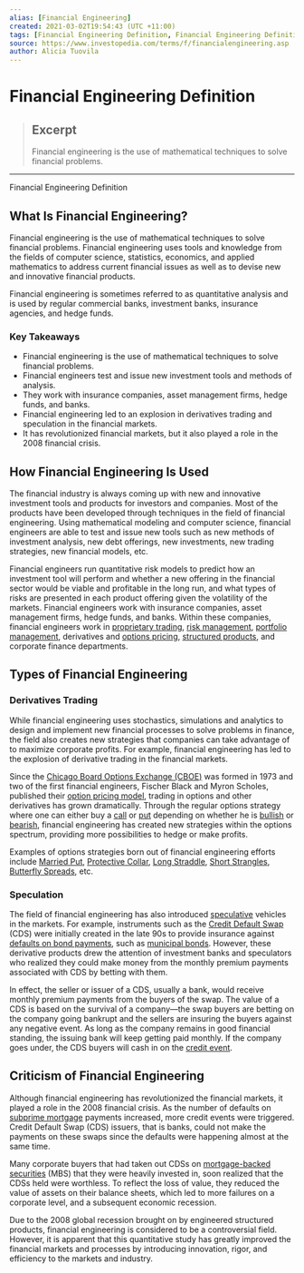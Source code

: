 ```yaml
---
alias: [Financial Engineering]
created: 2021-03-02T19:54:43 (UTC +11:00)
tags: [Financial Engineering Definition, Financial Engineering Definition]
source: https://www.investopedia.com/terms/f/financialengineering.asp
author: Alicia Tuovila
---
```


# Financial Engineering Definition

> ## Excerpt
> Financial engineering is the use of mathematical techniques to solve financial problems.

---

Financial Engineering Definition
## What Is Financial Engineering?

Financial engineering is the use of mathematical techniques to solve financial problems. Financial engineering uses tools and knowledge from the fields of computer science, statistics, economics, and applied mathematics to address current financial issues as well as to devise new and innovative financial products.

Financial engineering is sometimes referred to as quantitative analysis and is used by regular commercial banks, investment banks, insurance agencies, and hedge funds.

### Key Takeaways

-   Financial engineering is the use of mathematical techniques to solve financial problems.
-   Financial engineers test and issue new investment tools and methods of analysis.
-   They work with insurance companies, asset management firms, hedge funds, and banks.
-   Financial engineering led to an explosion in derivatives trading and speculation in the financial markets.
-   It has revolutionized financial markets, but it also played a role in the 2008 financial crisis.

## How Financial Engineering Is Used

The financial industry is always coming up with new and innovative investment tools and products for investors and companies. Most of the products have been developed through techniques in the field of financial engineering. Using mathematical modeling and computer science, financial engineers are able to test and issue new tools such as new methods of investment analysis, new debt offerings, new investments, new trading strategies, new financial models, etc.

Financial engineers run quantitative risk models to predict how an investment tool will perform and whether a new offering in the financial sector would be viable and profitable in the long run, and what types of risks are presented in each product offering given the volatility of the markets. Financial engineers work with insurance companies, asset management firms, hedge funds, and banks. Within these companies, financial engineers work in [proprietary trading](https://www.investopedia.com/terms/p/proprietarytrading.asp), [risk management](https://www.investopedia.com/terms/r/riskmanagement.asp), [portfolio management](https://www.investopedia.com/terms/p/portfoliomanagement.asp), derivatives and [options pricing](https://www.investopedia.com/terms/o/optionpricingtheory.asp), [structured products](https://www.investopedia.com/terms/s/structured_investment_products.asp), and corporate finance departments.

## Types of Financial Engineering

### Derivatives Trading

While financial engineering uses stochastics, simulations and analytics to design and implement new financial processes to solve problems in finance, the field also creates new strategies that companies can take advantage of to maximize corporate profits. For example, financial engineering has led to the explosion of derivative trading in the financial markets.

Since the [Chicago Board Options Exchange (CBOE)](https://www.investopedia.com/terms/c/cboe.asp) was formed in 1973 and two of the first financial engineers, Fischer Black and Myron Scholes, published their [option pricing model](https://www.investopedia.com/terms/b/blackscholes.asp), trading in options and other derivatives has grown dramatically. Through the regular options strategy where one can either buy a [call](https://www.investopedia.com/terms/c/calloption.asp) or [put](https://www.investopedia.com/terms/p/putoption.asp) depending on whether he is [bullish](https://www.investopedia.com/terms/b/bull.asp) or [bearish](https://www.investopedia.com/terms/b/bear.asp), financial engineering has created new strategies within the options spectrum, providing more possibilities to hedge or make profits.

Examples of options strategies born out of financial engineering efforts include [Married Put](https://www.investopedia.com/terms/m/marriedput.asp), [Protective Collar](https://www.investopedia.com/terms/c/collar.asp), [Long Straddle](https://www.investopedia.com/terms/l/longstraddle.asp), [Short Strangles](https://www.investopedia.com/terms/s/strangle.asp), [Butterfly Spreads](https://www.investopedia.com/terms/b/butterflyspread.asp), etc.

### Speculation

The field of financial engineering has also introduced [speculative](https://www.investopedia.com/terms/s/speculation.asp) vehicles in the markets. For example, instruments such as the [Credit Default Swap](https://www.investopedia.com/terms/c/creditdefaultswap.asp) (CDS) were initially created in the late 90s to provide insurance against [defaults on bond payments](https://www.investopedia.com/terms/d/defaultrisk.asp), such as [municipal bonds](https://www.investopedia.com/terms/m/municipalbond.asp). However, these derivative products drew the attention of investment banks and speculators who realized they could make money from the monthly premium payments associated with CDS by betting with them.

In effect, the seller or issuer of a CDS, usually a bank, would receive monthly premium payments from the buyers of the swap. The value of a CDS is based on the survival of a company—the swap buyers are betting on the company going bankrupt and the sellers are insuring the buyers against any negative event. As long as the company remains in good financial standing, the issuing bank will keep getting paid monthly. If the company goes under, the CDS buyers will cash in on the [credit event](https://www.investopedia.com/terms/credit-event.asp).

## Criticism of Financial Engineering

Although financial engineering has revolutionized the financial markets, it played a role in the 2008 financial crisis. As the number of defaults on [subprime mortgage](https://www.investopedia.com/terms/s/subprime_mortgage.asp) payments increased, more credit events were triggered. Credit Default Swap (CDS) issuers, that is banks, could not make the payments on these swaps since the defaults were happening almost at the same time.

Many corporate buyers that had taken out CDSs on [mortgage-backed securities](https://www.investopedia.com/terms/m/mbs.asp) (MBS) that they were heavily invested in, soon realized that the CDSs held were worthless. To reflect the loss of value, they reduced the value of assets on their balance sheets, which led to more failures on a corporate level, and a subsequent economic recession.

Due to the 2008 global recession brought on by engineered structured products, financial engineering is considered to be a controversial field. However, it is apparent that this quantitative study has greatly improved the financial markets and processes by introducing innovation, rigor, and efficiency to the markets and industry.
